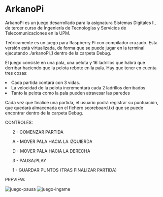 # ArkanoPi
ArkanoPi es un juego desarrollado para la asignatura Sistemas Digitales II, de tercer curso de  Ingeniería de Tecnologías y Servicios de Telecomunicaciones en la UPM.

Teóricamente es un juego para Raspberry Pi con compilador cruzado. Esta versión está virtualizada, de forma que se puede jugar en la terminal ejecutando ./arkanoPi_1 dentro de la carpeta Debug.

El juego consiste en una pala, una pelota y 16 ladrillos que habrá que derribar haciendo que la pelota rebote en la pala. Hay que tener en cuenta tres cosas: 
<li> Cada partida contará con 3 vidas. </li>
<li> La velocidad de la pelota incrementará cada 2 ladrillos derribados </li>
<li> Tanto la pelota como la pala pueden atravesar las paredes </li>
<p></p>
<p> Cada vez que finalice una partida, el usuario podrá registrar su puntuación, que quedará almacenada en el fichero scoreboard.txt que se puede encontrar dentro de la carpeta Debug. </p>

<p>CONTROLES:</p>
<ul>2 - COMENZAR PARTIDA</ul>
<ul>A - MOVER PALA HACIA LA IZQUIERDA</ul>
<ul>D - MOVER PALA HACIA LA DERECHA</ul>
<ul>3 - PAUSA/PLAY</ul>
<ul>1 - GUARDAR PUNTOS (TRAS FINALIZAR PARTIDA)</ul>

<p>PREVIEW:</p>

![juego-pausa](https://user-images.githubusercontent.com/78796980/119052881-8ec67a00-b9c5-11eb-9b1d-9deff109ba75.png)
![juego-ingame](https://user-images.githubusercontent.com/78796980/119052891-9128d400-b9c5-11eb-8497-f14fe6e20bb6.png)

